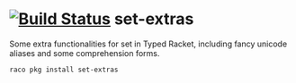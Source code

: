[![Build Status](https://travis-ci.org/philnguyen/z3-rkt.svg?branch=master)](https://travis-ci.org/philnguyen/set-extras) set-extras
=========================================

Some extra functionalities for set in Typed Racket, including fancy unicode aliases
and some comprehension forms.

```
raco pkg install set-extras
```